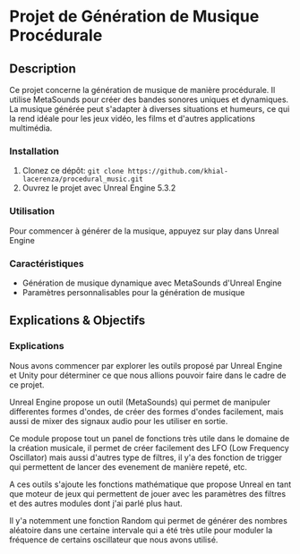 # Projet de Génération de Musique Procédurale

## Description

Ce projet concerne la génération de musique de manière procédurale. Il utilise MetaSounds pour créer des bandes sonores uniques et dynamiques. La musique générée peut s'adapter à diverses situations et humeurs, ce qui la rend idéale pour les jeux vidéo, les films et d'autres applications multimédia.

### Installation

1. Clonez ce dépôt: `git clone https://github.com/khial-lacerenza/procedural_music.git`
2. Ouvrez le projet avec Unreal Engine 5.3.2

### Utilisation

Pour commencer à générer de la musique, appuyez sur play dans Unreal Engine

### Caractéristiques

- Génération de musique dynamique avec MetaSounds d'Unreal Engine
- Paramètres personnalisables pour la génération de musique

## Explications & Objectifs

### Explications

Nous avons commencer par explorer les outils proposé par Unreal Engine et Unity pour déterminer ce que nous allions pouvoir faire dans le cadre de ce projet.

Unreal Engine propose un outil (MetaSounds) qui permet de manipuler differentes formes d'ondes, de créer des formes d'ondes facilement, mais aussi de mixer des signaux audio pour les utiliser en sortie.

Ce module propose tout un panel de fonctions très utile dans le domaine de la création musicale, il permet de créer facilement des LFO (Low Frequency Oscillator) mais aussi d'autres type de filtres, il y'a des fonction de trigger qui permettent de lancer des evenement de manière repeté, etc.

A ces outils s'ajoute les fonctions mathématique que propose Unreal en tant que moteur de jeux qui permettent de jouer avec les paramètres des filtres et des autres modules dont j'ai parlé plus haut.

Il y'a notemment une fonction Random qui permet de générer des nombres aléatoire dans une certaine intervale qui a été très utile pour moduler la fréquence de certains oscillateur que nous avons utilisé.

